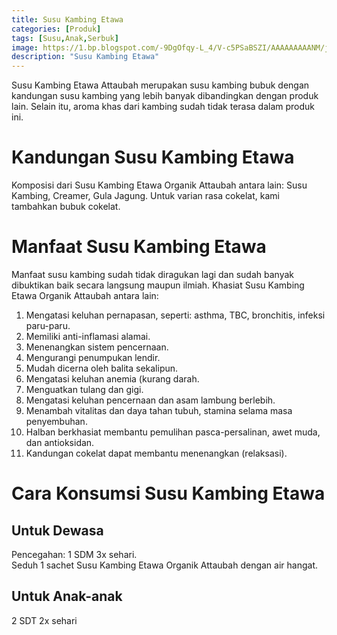 ```yaml
---
title: Susu Kambing Etawa
categories: [Produk]
tags: [Susu,Anak,Serbuk]
image: https://1.bp.blogspot.com/-9DgOfqy-L_4/V-c5PSaBSZI/AAAAAAAAANM/jYaTerqEKUAhRC535_RD5hX7tfAzuCsrACPcB/s1600/susu-kambing.png
description: "Susu Kambing Etawa"
---
```


<div class="paraph">Susu Kambing Etawa Attaubah merupakan susu kambing bubuk dengan kandungan susu kambing yang lebih banyak dibandingkan dengan produk lain. Selain itu, aroma khas dari kambing sudah tidak terasa dalam produk ini.</div>

<h1>Kandungan Susu Kambing Etawa</h1>

<div class="paraph">Komposisi dari Susu Kambing Etawa Organik Attaubah antara lain: Susu Kambing, Creamer, Gula Jagung. Untuk varian rasa cokelat, kami tambahkan bubuk cokelat.</div>

<h1>Manfaat Susu Kambing Etawa</h1>

<div class="paraph">Manfaat susu kambing sudah tidak diragukan lagi dan sudah banyak dibuktikan baik secara langsung maupun ilmiah. Khasiat Susu Kambing Etawa Organik Attaubah antara lain:</div>

<ol><li>Mengatasi keluhan pernapasan, seperti: asthma, TBC, bronchitis, infeksi paru-paru.</li>
    <li>Memiliki anti-inflamasi alamai.</li>
    <li>Menenangkan sistem pencernaan.</li>
    <li>Mengurangi penumpukan lendir.</li>
    <li>Mudah dicerna oleh balita sekalipun.</li>
    <li>Mengatasi keluhan anemia (kurang darah.</li>
    <li>Menguatkan tulang dan gigi.</li>
    <li>Mengatasi keluhan pencernaan dan asam lambung berlebih.</li>
    <li>Menambah vitalitas dan daya tahan tubuh, stamina selama masa penyembuhan.</li>
    <li>Halban berkhasiat membantu pemulihan pasca-persalinan, awet muda, dan antioksidan.</li>
    <li>Kandungan cokelat dapat membantu menenangkan (relaksasi).</li></ol>

<h1>Cara Konsumsi Susu Kambing Etawa</h1>

<h2>Untuk Dewasa</h2>

<div class="paraph">Pencegahan: 1 SDM 3x sehari.</div>

<div class="paraph">Seduh 1 sachet Susu Kambing Etawa Organik Attaubah dengan air hangat.</div>

<h2>Untuk Anak-anak</h2>

<div class="paraph">2 SDT 2x sehari</div>